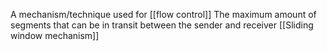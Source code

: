 
A mechanism/technique used for [[flow control]] 
The maximum amount of segments that can be in transit between the sender and receiver
[[Sliding window mechanism]]